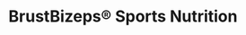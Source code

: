 ---
title: "BrustBizeps® Sports Nutrition"
url: /hagen/brustbizeps-r-sports-nutrition/
shop: Kleidung
---